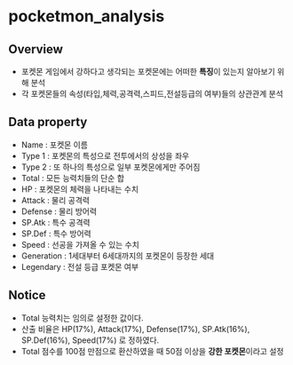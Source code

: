 # pocketmon_analysis

Overview
---------
* 포켓몬 게임에서 강하다고 생각되는 포켓몬에는 어떠한 **특징**이 있는지 알아보기 위해 분석
* 각 포켓몬들의 속성(타입,체력,공격력,스피드,전설등급의 여부)들의 상관관계 분석 

Data property
--------------
* Name : 포켓몬 이름
* Type 1 : 포켓몬의 특성으로 전투에서의 상성을 좌우
* Type 2 : 또 하나의 특성으로 일부 포켓몬에게만 주어짐
* Total : 모든 능력치들의 단순 합
* HP : 포켓몬의 체력을 나타내는 수치
* Attack : 물리 공격력
* Defense : 물리 방어력
* SP.Atk : 특수 공격력
* SP.Def : 특수 방어력
* Speed : 선공을 가져올 수 있는 수치
* Generation : 1세대부터 6세대까지의 포켓몬이 등장한 세대
* Legendary : 전설 등급 포켓몬 여부

Notice
------
- Total 능력치는 임의로 설정한 값이다.
- 산출 비율은 HP(17%), Attack(17%), Defense(17%), SP.Atk(16%), SP.Def(16%), Speed(17%) 로 정하였다.
- Total 점수를 100점 만점으로 환산하였을 때 50점 이상을 **강한 포켓몬**이라고 설정 
